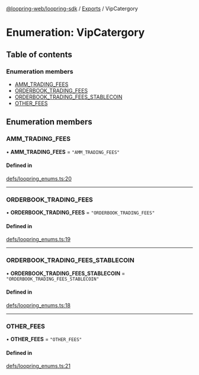 [@loopring-web/loopring-sdk](../README.md) / [Exports](../modules.md) / VipCatergory

# Enumeration: VipCatergory

## Table of contents

### Enumeration members

- [AMM\_TRADING\_FEES](VipCatergory.md#amm_trading_fees)
- [ORDERBOOK\_TRADING\_FEES](VipCatergory.md#orderbook_trading_fees)
- [ORDERBOOK\_TRADING\_FEES\_STABLECOIN](VipCatergory.md#orderbook_trading_fees_stablecoin)
- [OTHER\_FEES](VipCatergory.md#other_fees)

## Enumeration members

### AMM\_TRADING\_FEES

• **AMM\_TRADING\_FEES** = `"AMM_TRADING_FEES"`

#### Defined in

[defs/loopring_enums.ts:20](https://github.com/Loopring/loopring_sdk/blob/427d9da/src/defs/loopring_enums.ts#L20)

___

### ORDERBOOK\_TRADING\_FEES

• **ORDERBOOK\_TRADING\_FEES** = `"ORDERBOOK_TRADING_FEES"`

#### Defined in

[defs/loopring_enums.ts:19](https://github.com/Loopring/loopring_sdk/blob/427d9da/src/defs/loopring_enums.ts#L19)

___

### ORDERBOOK\_TRADING\_FEES\_STABLECOIN

• **ORDERBOOK\_TRADING\_FEES\_STABLECOIN** = `"ORDERBOOK_TRADING_FEES_STABLECOIN"`

#### Defined in

[defs/loopring_enums.ts:18](https://github.com/Loopring/loopring_sdk/blob/427d9da/src/defs/loopring_enums.ts#L18)

___

### OTHER\_FEES

• **OTHER\_FEES** = `"OTHER_FEES"`

#### Defined in

[defs/loopring_enums.ts:21](https://github.com/Loopring/loopring_sdk/blob/427d9da/src/defs/loopring_enums.ts#L21)
